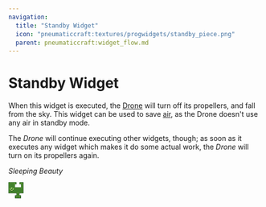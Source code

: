 ```yaml
---
navigation:
  title: "Standby Widget"
  icon: "pneumaticcraft:textures/progwidgets/standby_piece.png"
  parent: pneumaticcraft:widget_flow.md
---
```


# Standby Widget

When this widget is executed, the [Drone](../drone.md) will turn off its propellers, and fall from the sky. This widget can be used to save [air](../pressure.md), as the Drone doesn't use any air in standby mode.

The *Drone* will continue executing other widgets, though; as soon as it executes any widget which makes it do some actual work, the *Drone* will turn on its propellers again.

*Sleeping Beauty*

![](standby_piece.png)

